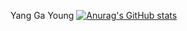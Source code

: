 Yang Ga Young
  [![Anurag's GitHub stats](https://github-readme-stats.vercel.app/api?username=dana0221)](https://github.com/dana0221/github-readme-stats)
